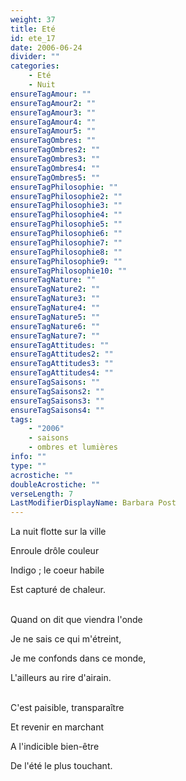 ```yaml
---
weight: 37
title: Eté
id: ete_17
date: 2006-06-24
divider: ""
categories:
    - Eté
    - Nuit
ensureTagAmour: ""
ensureTagAmour2: ""
ensureTagAmour3: ""
ensureTagAmour4: ""
ensureTagAmour5: ""
ensureTagOmbres: ""
ensureTagOmbres2: ""
ensureTagOmbres3: ""
ensureTagOmbres4: ""
ensureTagOmbres5: ""
ensureTagPhilosophie: ""
ensureTagPhilosophie2: ""
ensureTagPhilosophie3: ""
ensureTagPhilosophie4: ""
ensureTagPhilosophie5: ""
ensureTagPhilosophie6: ""
ensureTagPhilosophie7: ""
ensureTagPhilosophie8: ""
ensureTagPhilosophie9: ""
ensureTagPhilosophie10: ""
ensureTagNature: ""
ensureTagNature2: ""
ensureTagNature3: ""
ensureTagNature4: ""
ensureTagNature5: ""
ensureTagNature6: ""
ensureTagNature7: ""
ensureTagAttitudes: ""
ensureTagAttitudes2: ""
ensureTagAttitudes3: ""
ensureTagAttitudes4: ""
ensureTagSaisons: ""
ensureTagSaisons2: ""
ensureTagSaisons3: ""
ensureTagSaisons4: ""
tags:
    - "2006"
    - saisons
    - ombres et lumières
info: ""
type: ""
acrostiche: ""
doubleAcrostiche: ""
verseLength: 7
LastModifierDisplayName: Barbara Post
---
```

La nuit flotte sur la ville

Enroule drôle couleur

Indigo ; le coeur habile

Est capturé de chaleur.

 \
Quand on dit que viendra l'onde

Je ne sais ce qui m'étreint,

Je me confonds dans ce monde,

L'ailleurs au rire d'airain.

 \
C'est paisible, transparaître

Et revenir en marchant

A l'indicible bien-être

De l'été le plus touchant.
